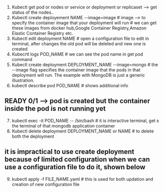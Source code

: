 1. Kubectl get pod or nodes or service or deployment or replicaset --> get status of the nodes..
2. Kubectl create deployement NAME --image=image # image --> to specify the container image that your deployment will run # we can get these images from docker hub,Google Container Registry,Amazon Elastic Container Registry etc.
3. Kubectl edit deployment NAME # open a configuration file to edit in terminal, after changes the old pod will be deleted and new one is created
4. Kubecrtl logs POD_NAME # we can see the pod name in get pod command
5. Kubectl create deployment DEPLOYMENT_NAME --image=mongo # the --image flag specifies the container image that the pods in that deployment will run. The example with MongoDB is just a generic illustration.
6. kubectl describe pod POD_NAME # shows additional info

## READY 0/1 --> pod is created but the container inside the pod is not running yet

7. kubectl exec -it POD_NAME -- /bin/bash # it is interactive terminal, get s the terminal of that mongodb application container
8. Kubectl delete deployment DEPLOYMENT_NAME or NAME # to delete both the deployment

## it is impractical to use create deployment because of limited configuration when we can use a configuration file to do it, shown below

9. kubectl apply -f FILE_NAME.yaml # this is used for both updation and creation of new configuration file
